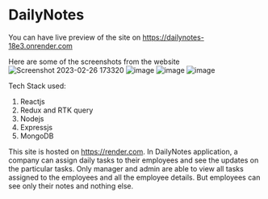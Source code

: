 # DailyNotes
You can have live preview of the site on https://dailynotes-18e3.onrender.com

Here are some of the screenshots from the website
![Screenshot 2023-02-26 173320](https://user-images.githubusercontent.com/89766122/221414160-c22cec5c-4002-4ceb-932e-d945db14ca9e.jpg)
![image](https://user-images.githubusercontent.com/89766122/221414199-ae0d59ff-ddde-40a7-9d0e-984985b76dc0.png)
![image](https://user-images.githubusercontent.com/89766122/221414225-e85f0cea-68d2-4aa6-9f33-a78218170a6f.png)
![image](https://user-images.githubusercontent.com/89766122/221414249-60ff9d5b-2ebd-46b0-b516-6d7359c2e223.png)

Tech Stack used:
1. Reactjs
2. Redux and RTK query
3. Nodejs
4. Expressjs
5. MongoDB

This site is hosted on https://render.com.
In DailyNotes application, a company can assign daily tasks to their employees and see the updates on the particular tasks. Only manager and admin are able to view all tasks assigned to the employees and all the employee details. But employees can see only their notes and nothing else.

